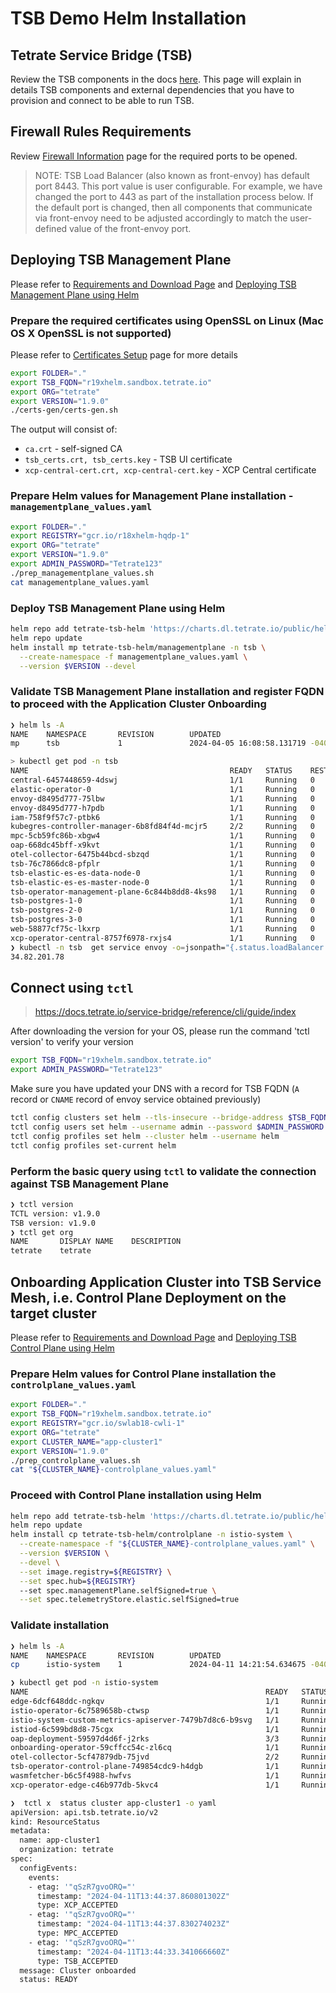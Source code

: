 # TSB Demo Helm Installation

## Tetrate Service Bridge (TSB)
Review the TSB components in the docs [here](https://docs.tetrate.io/service-bridge/setup/components). This page will explain in details TSB components and external dependencies that you have to provision and connect to be able to run TSB.

## Firewall Rules Requirements
Review [Firewall Information](https://docs.tetrate.io/service-bridge/setup/firewall_information) page for the required ports to be opened.

> NOTE: TSB Load Balancer (also known as front-envoy) has default port 8443. This port value is user configurable. For example, we have changed the port to 443 as part of the installation process below. If the default port is changed, then all components that communicate via front-envoy need to be adjusted accordingly to match the user-defined value of the front-envoy port.

## Deploying TSB Management Plane

Please refer to [Requirements and Download Page](https://docs.tetrate.io/service-bridge/setup/requirements-and-download) and [Deploying TSB Management Plane using Helm](https://docs.tetrate.io/service-bridge/latest/en-us/setup/helm/managementplane)

### Prepare the required certificates using OpenSSL on Linux (Mac OS X OpenSSL is not supported)

Please refer to [Certificates Setup](https://docs.tetrate.io/service-bridge/setup/certificate/certificate-setup) page for more details

```sh
export FOLDER="."
export TSB_FQDN="r19xhelm.sandbox.tetrate.io"
export ORG="tetrate"
export VERSION="1.9.0"
./certs-gen/certs-gen.sh
```

The output will consist of:

- `ca.crt` - self-signed CA
- `tsb_certs.crt, tsb_certs.key` - TSB UI certificate
- `xcp-central-cert.crt, xcp-central-cert.key` - XCP Central certificate

### Prepare Helm values for Management Plane installation - `managementplane_values.yaml`

```sh
export FOLDER="."
export REGISTRY="gcr.io/r18xhelm-hqdp-1"
export ORG="tetrate"
export VERSION="1.9.0"
export ADMIN_PASSWORD="Tetrate123"
./prep_managementplane_values.sh
cat managementplane_values.yaml
```

### Deploy TSB Management Plane using Helm

```sh
helm repo add tetrate-tsb-helm 'https://charts.dl.tetrate.io/public/helm/charts/'
helm repo update
helm install mp tetrate-tsb-helm/managementplane -n tsb \
  --create-namespace -f managementplane_values.yaml \
  --version $VERSION --devel  
```

### Validate TSB Management Plane installation and register FQDN to proceed with the Application Cluster Onboarding

```sh
❯ helm ls -A
NAME    NAMESPACE       REVISION        UPDATED                                 STATUS          CHART                   APP VERSION
mp      tsb             1               2024-04-05 16:08:58.131719 -0400 EDT    deployed        managementplane-1.9.0-internal-rc5      1.9.0 

> kubectl get pod -n tsb
NAME                                             READY   STATUS    RESTARTS   AGE
central-6457448659-4dswj                         1/1     Running   0          99s
elastic-operator-0                               1/1     Running   0          4m22s
envoy-d8495d777-75lbw                            1/1     Running   0          3m45s
envoy-d8495d777-h7pdb                            1/1     Running   0          3m45s
iam-758f9f57c7-ptbk6                             1/1     Running   0          3m45s
kubegres-controller-manager-6b8fd84f4d-mcjr5     2/2     Running   0          4m22s
mpc-5cb59fc86b-xbgw4                             1/1     Running   0          3m44s
oap-668dc45bff-x9kvt                             1/1     Running   0          3m44s
otel-collector-6475b44bcd-sbzqd                  1/1     Running   0          3m45s
tsb-76c7866dc8-pfplr                             1/1     Running   0          3m44s
tsb-elastic-es-es-data-node-0                    1/1     Running   0          3m49s
tsb-elastic-es-es-master-node-0                  1/1     Running   0          3m49s
tsb-operator-management-plane-6c844b8dd8-4ks98   1/1     Running   0          4m46s
tsb-postgres-1-0                                 1/1     Running   0          3m48s
tsb-postgres-2-0                                 1/1     Running   0          3m19s
tsb-postgres-3-0                                 1/1     Running   0          2m19s
web-58877cf75c-lkxrp                             1/1     Running   0          3m45s
xcp-operator-central-8757f6978-rxjs4             1/1     Running   0          3m45s
❯ kubectl -n tsb  get service envoy -o=jsonpath="{.status.loadBalancer.ingress[0]['hostname','ip']}"
34.82.201.78
```
## Connect using `tctl`

> https://docs.tetrate.io/service-bridge/reference/cli/guide/index

After downloading the version for your OS, please run the command 'tctl version' to verify your version

```sh
export TSB_FQDN="r19xhelm.sandbox.tetrate.io"
export ADMIN_PASSWORD="Tetrate123"

```
Make sure you have updated your DNS with a record for TSB FQDN (`A` record or `CNAME` record of envoy service obtained previously)

```sh
tctl config clusters set helm --tls-insecure --bridge-address $TSB_FQDN:443
tctl config users set helm --username admin --password $ADMIN_PASSWORD --org $ORG
tctl config profiles set helm --cluster helm --username helm
tctl config profiles set-current helm
```

###  Perform the basic query using `tctl` to validate the connection against TSB Management Plane

```sh
❯ tctl version
TCTL version: v1.9.0
TSB version: v1.9.0
❯ tctl get org
NAME       DISPLAY NAME    DESCRIPTION
tetrate    tetrate
```

## Onboarding Application Cluster into TSB Service Mesh, i.e. Control Plane Deployment on the target cluster

Please refer to [Requirements and Download Page](https://docs.tetrate.io/service-bridge/setup/requirements-and-download) and [Deploying TSB Control Plane using Helm](https://docs.tetrate.io/service-bridge/setup/helm/controlplane)

### Prepare Helm values for Control Plane installation the `controlplane_values.yaml`

```sh
export FOLDER="."
export TSB_FQDN="r19xhelm.sandbox.tetrate.io"
export REGISTRY="gcr.io/swlab18-cwli-1"
export ORG="tetrate"
export CLUSTER_NAME="app-cluster1"
export VERSION="1.9.0"
./prep_controlplane_values.sh
cat "${CLUSTER_NAME}-controlplane_values.yaml"
```

### Proceed with Control Plane installation using Helm

```sh
helm repo add tetrate-tsb-helm 'https://charts.dl.tetrate.io/public/helm/charts/'
helm repo update
helm install cp tetrate-tsb-helm/controlplane -n istio-system \
  --create-namespace -f "${CLUSTER_NAME}-controlplane_values.yaml" \
  --version $VERSION \
  --devel \
  --set image.registry=${REGISTRY} \
  --set spec.hub=${REGISTRY}
  --set spec.managementPlane.selfSigned=true \
  --set spec.telemetryStore.elastic.selfSigned=true
```

### Validate installation

```sh
❯ helm ls -A
NAME    NAMESPACE       REVISION        UPDATED                                 STATUS          CHART                           APP VERSION       
cp      istio-system    1               2024-04-11 14:21:54.634675 -0400 EDT    deployed        controlplane-1.9.0 1.9.0

❯ kubectl get pod -n istio-system
NAME                                                     READY   STATUS    RESTARTS   AGE
edge-6dcf648ddc-ngkqv                                    1/1     Running   0          53m
istio-operator-6c7589658b-ctwsp                          1/1     Running   0          64m
istio-system-custom-metrics-apiserver-7479b7d8c6-b9svg   1/1     Running   0          64m
istiod-6c599bd8d8-75cgx                                  1/1     Running   0          64m
oap-deployment-59597d4d6f-j2rks                          3/3     Running   0          7m27s
onboarding-operator-59cffcc54c-zl6cq                     1/1     Running   0          64m
otel-collector-5cf47879db-75jvd                          2/2     Running   0          64m
tsb-operator-control-plane-749854cdc9-h4dgb              1/1     Running   0          57m
wasmfetcher-b6c5f4988-hwfvs                              1/1     Running   0          64m
xcp-operator-edge-c46b977db-5kvc4                        1/1     Running   0          54m

❯  tctl x  status cluster app-cluster1 -o yaml
apiVersion: api.tsb.tetrate.io/v2
kind: ResourceStatus
metadata:
  name: app-cluster1
  organization: tetrate
spec:
  configEvents:
    events:
    - etag: '"qSzR7gvoORQ="'
      timestamp: "2024-04-11T13:44:37.860801302Z"
      type: XCP_ACCEPTED
    - etag: '"qSzR7gvoORQ="'
      timestamp: "2024-04-11T13:44:37.830274023Z"
      type: MPC_ACCEPTED
    - etag: '"qSzR7gvoORQ="'
      timestamp: "2024-04-11T13:44:33.341066660Z"
      type: TSB_ACCEPTED
  message: Cluster onboarded
  status: READY
```
